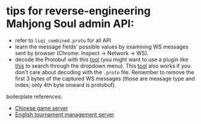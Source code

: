 # tips for reverse-engineering Mahjong Soul admin API:
- refer to `liqi_combined.proto` for all API
- learn the message fields' possible values by examining WS messages sent by browser (Chrome: Inspect -> Network -> WS).
- decode the Protobuf with this [tool](https://www.protobufpal.com/) (you might want to use a plugin like [this](https://chrome.google.com/webstore/detail/filter-drop-down-menu/pdfkhgdhohjkogfppjjfbbkdenabhglp) to search through the dropdown menu). This [tool](https://protobuf-decoder.netlify.app/) also works if you don't care about decoding with the `.proto` file. Remember to remove the first 3 bytes of the captured WS messages (those are message type and index; only 4th byte onward is protobuf).

boilerplate references:
- [Chinese game server](https://github.com/MahjongRepository/mahjong_soul_api/blob/master/example.py)
- [English tournament management server](https://github.com/MahjongRepository/mahjong_soul_api/blob/master/example_admin.py)

